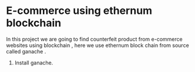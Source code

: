 # E-commerce using ethernum blockchain
 In this project we are going to find counterfeit product from e-commerce websites using blockchain , here we use ethernum block chain from source called ganache .

 1. Install ganache.
